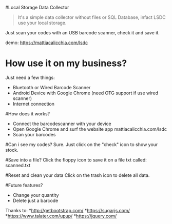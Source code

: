 #Local Storage Data Collector
>It's a simple data collector without files or SQL Database, infact LSDC use your local storage.

Just scan your codes with an USB barcode scanner, check it and save it.

demo: https://mattiacalicchia.com/lsdc

# How use it on my business?
Just need a few things:
* Bluetooth or Wired Barcode Scanner
* Android Device with Google Chrome (need OTG support if use wired scanner)
* Internet connection

#How does it works?
* Connect the barcodescanner with your device
* Open Google Chrome and surf the website app mattiacalicchia.com/lsdc
* Scan your barcodes

#Can i see my codes?
Sure. Just click on the "check" icon to show your stock.

#Save into a file?
Click the floppy icon to save it on a file txt called: scanned.txt

#Reset and clean your data
Click on the trash icon to delete all data.

#Future features?
* Change your quantity
* Delete just a barcode

Thanks to:
*http://getbootstrap.com/
*https://sugarjs.com/
*https://www.talater.com/upup/
*https://jquery.com/
